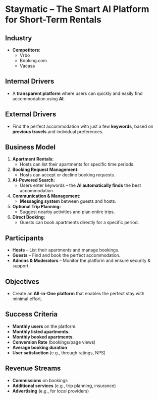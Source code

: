 # Staymatic – The Smart AI Platform for Short-Term Rentals  

## Industry  
- **Competitors:**  
  - Vrbo  
  - Booking.com  
  - Vacasa  

## Internal Drivers  
- A **transparent platform** where users can quickly and easily find accommodation using **AI**.  

## External Drivers  
- Find the perfect accommodation with just a few **keywords**, based on **previous travels** and individual preferences.  

## Business Model  
1. **Apartment Rentals:**  
   - Hosts can list their apartments for specific time periods.  
2. **Booking Request Management:**  
   - Hosts can accept or decline booking requests.  
3. **AI-Powered Search:**  
   - Users enter keywords – the **AI automatically finds** the best accommodation.  
4. **Communication & Management:**  
   - **Messaging system** between guests and hosts.  
5. **Optional Trip Planning:**  
   - Suggest nearby activities and plan entire trips.  
6. **Direct Booking:**  
   - Guests can book apartments directly for a specific period.  

## Participants  
- **Hosts** – List their apartments and manage bookings.  
- **Guests** – Find and book the perfect accommodation.  
- **Admins & Moderators** – Monitor the platform and ensure security & support.  

## Objectives  
- Create an **All-in-One platform** that enables the perfect stay with minimal effort.  

## Success Criteria  
- **Monthly users** on the platform.  
- **Monthly listed apartments.**  
- **Monthly booked apartments.**  
- **Conversion Rate** (bookings/page views)
- **Average booking duration**
- **User satisfaction** (e.g., through ratings, NPS)

## Revenue Streams
- **Commissions** on bookings
- **Additional services** (e.g., trip planning, insurance)
- **Advertising** (e.g., for local providers)
